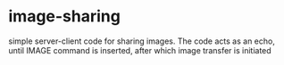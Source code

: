 # image-sharing
simple server-client code for sharing images. The code acts as an echo, until IMAGE command is inserted, after which image transfer is initiated
